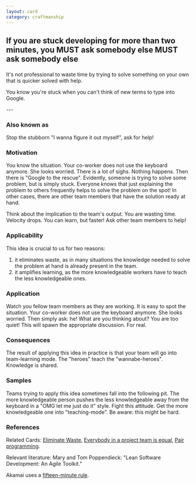 ```yaml
---
layout: card
category: craftmanship
---
```

If you are stuck developing for more than two minutes, you MUST ask somebody else
      MUST ask somebody else</p>
---
<p>It's not professional to waste time by trying to solve
          something on your own that is quicker solved with help.
      </p>
<p>
          You know you're stuck when you can't think of new terms to type into Google.
      </p>
---

### Also known as

Stop the stubborn "I wanna figure it out myself", ask for help!

### Motivation

You know the situation. Your co-worker does not use the keyboard anymore. She looks worried. There is a lot of sighs. Nothing happens. Then there is "Google to the rescue". Evidently, someone is trying to solve some problem, but is simply stuck. Everyone knows that just explaining the problem to others frequently helps to solve the problem on the spot! In other cases, there are other team members that have the solution ready at hand.

Think about the implication to the team's output. You are wasting time. Velocity drops. You can learn, but faster! Ask other team members to help!

### Applicability

This idea is crucial to us for two reasons:

1. it eliminates waste, as in many situations the knowledge needed to solve the problem at hand is already present in the team.
2. it amplifies learning, as the more knowledgeable workers have to teach the less knowledgeable ones.

### Application

Watch you fellow team members as they are working. It is easy to spot the situation. Your co-worker does not use the keyboard anymore. She looks worried. Then simply ask: he! What are you thinking about? You are too quiet! This will spawn the appropriate discussion. For real.

### Consequences

The result of applying this idea in practice is that your team will go into team-learning mode. The "heroes" teach the "wannabe-heroes". Knowledge is shared.

### Samples

Teams trying to apply this idea sometimes fall into the following pit. The more knowledgeable person pushes the less knowledgeable away from the keyboard in a "OMG let me just do it" style. Fight this attitude. Get the more knowledgeable one into "teaching-mode". Be aware: this might be hard.

### References

Related Cards: [Eliminate Waste](eliminate-waste), [Everybody in a project team is equal](team-member-equality), [Pair programming](pair-programming).

Relevant literature: Mary and Tom Poppendieck: "Lean Software Development: An Agile Toolkit."

Akamai uses a [fifteen-minute rule](https://blogs.akamai.com/2013/10/you-must-try-and-then-you-must-ask.html).
